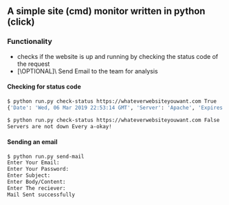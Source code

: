 ## A simple site (cmd) monitor written in python (click)

### Functionality
* checks if the website is up and running by checking the status code of the request
* [\OPTIONAL]\ Send Email to the team for analysis

#### Checking for status code
```bash
$ python run.py check-status https://whateverwebsiteyouwant.com True
{'Date': 'Wed, 06 Mar 2019 22:53:14 GMT', 'Server': 'Apache', 'Expires': 'Thu, 19 Nov 1981 08:52:00 GMT', 'Cache-Control': 'no-store, no-cache, must-revalidate, post-check=0, pre-check=0', 'Pragma': 'no-cache', 'Set-Cookie': 'PHPSESSID=3dfec8c5aa376c1b69cb36e5b006ce75; path=/', 'Connection': 'close', 'Transfer-Encoding': 'chunked', 'Content-Type': 'text/html; charset=UTF-8'}
```
```bash
$ python run.py check-status https://whateverwebsiteyouwant.com False
Servers are not down Every a-okay!
```
#### Sending an email
```bash
$ python run.py send-mail
Enter Your Email:
Enter Your Password:
Enter Subject:
Enter Body/Content:
Enter The reciever:
Mail Sent successfully
```

